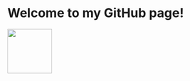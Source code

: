# Welcome to my GitHub page!

<div>
 <img align="left" width="100" height="100" src="https://user-images.githubusercontent.com/57784907/87011584-f7758100-c17c-11ea-953d-34b5a700c365.png">
</div>
<!--
**john-jaihyek-choi/john-jaihyek-choi** is a ✨ _special_ ✨ repository because its `README.md` (this file) appears on your GitHub profile.

Here are some ideas to get you started:

- 🔭 I’m currently working on ...
- 🌱 I’m currently learning ...
- 👯 I’m looking to collaborate on ...
- 🤔 I’m looking for help with ...
- 💬 Ask me about ...
- 📫 How to reach me: ...
- 😄 Pronouns: ...
- ⚡ Fun fact: ...
-->
